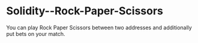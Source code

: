# Solidity--Rock-Paper-Scissors
You can play Rock Paper Scissors between two addresses and additionally put bets on your match.
